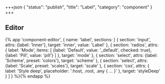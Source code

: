 +++json
{
  "status": "publish",
  "title": "Label",
  "category": "component"
}
+++

## Editor

{%
  app 'component-editor', {
    name: 'label',
    sections: [
      {
        section: 'input',
        attrs: {label: 'Inner'},
        target: 'inner',
        value: 'Label'
      },
      {
        section: 'radios',
        attrs: {
          label: 'Mode',
          items: [
            {label: 'Default', value: '_default', checked: true},
            {label: 'Pill', value: 'pill'}
          ]
        },
        target: 'mode'
      },
      {
        section: 'select',
        attrs: {label: 'Scheme', preset: 'colors'},
        target: 'scheme'
      },
      {
        section: 'select',
        attrs: {label: 'Scale', preset: 'scales'},
        target: 'scale'
      },
      {
        section: 'css',
        attrs: {
          label: 'Style deep',
          placeholder: ':host, .root, .any { ... }'
        },
        target: 'styleDeep'
      }
    ]
  }
%}{% endapp %}
